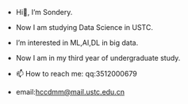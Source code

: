 - Hi👋, I’m Sondery.
 
- Now I am studying Data Science in USTC.
 
- I’m interested in ML,AI,DL in big data.

- Now I am in my third year of undergraduate study.

- 📫 How to reach me:
 qq:3512000679
- email:hccdmm@mail.ustc.edu.cn

<!---
sonderycode/sonderycode is a ✨ special ✨ repository because its `README.md` (this file) appears on your GitHub profile.
You can click the Preview link to take a look at your changes.
--->
